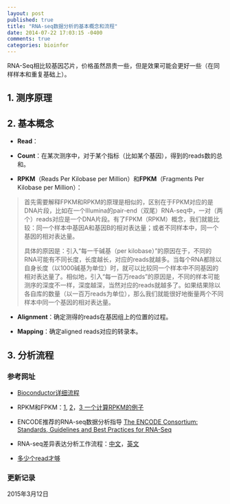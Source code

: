 ```yaml
---
layout: post
published: true
title: "RNA-seq数据分析的基本概念和流程"
date: 2014-07-22 17:03:15 -0400
comments: true
categories: bioinfor
---
```


RNA-Seq相比较基因芯片，价格虽然昂贵一些，但是效果可能会更好一些（在同样样本和重复基础上）。

## 1. 测序原理 ##



## 2. 基本概念 ##

* **Read**：

* **Count**：在某次测序中，对于某个指标（比如某个基因），得到的reads数的总和。

* **RPKM**（Reads Per Kilobase per Million）和**FPKM**（Fragments Per Kilobase per Million）：

> 首先需要解释FPKM和RPKM的原理是相似的，区别在于FPKM对应的是DNA片段，比如在一个Illumina的pair-end（双尾）RNA-seq中，一对（两个）reads对应是一个DNA片段。有了FPKM（RPKM）概念，我们就能比较：同一个样本中基因A和基因B的相对表达量；或者不同样本中，同一个基因的相对表达量。
>
> 具体的原因是：引入“每一千碱基（per kilobase）”的原因在于，不同的RNA可能有不同长度，长度越长，对应的reads就越多。当每个RNA都除以自身长度（以1000碱基为单位）时，就可以比较同一个样本中不同基因的相对表达量了。相似地，引入“每一百万reads”的原因是，不同的样本可能测序的深度不一样，深度越深，当然对应的reads就越多了。如果结果除以各自库的数量（以一百万reads为单位），那么我们就能很好地衡量两个不同样本中同一个基因的相对表达量。

* **Alignment**：确定测得的reads在基因组上的位置的过程。

* **Mapping**：确定aligned reads对应的转录本。

## 3. 分析流程 ##

<!--more-->


### 参考网址 ###

* [Bioconductor详细流程](http://faculty.ucr.edu/~tgirke/HTML_Presentations/Manuals/Workshop_Dec_12_16_2013/Rrnaseq/Rrna)

* RPKM和FPKM：[1](http://jefworks.com/rpkm-and-fpkm-explained/), [2](http://www.cureffi.org/2013/09/12/counts-vs-fpkms-in-rna-seq/)，[3 一个计算RPKM的例子](http://www.partek.com/Tutorials/microarray/User_Guides/UnderstandingReads.pdf)

* ENCODE推荐的RNA-seq数据分析指导 [The ENCODE Consortium: Standards, Guidelines and Best Practices for RNA-Seq](http://genome.ucsc.edu/ENCODE/protocols/dataStandards/ENCODE_RNAseq_Standards_V1.0.pdf)

* RNA-seq差异表达分析工作流程：[中文](http://216.49.144.90:8080/archives/3007/comment-page-2)，[英文](http://vallandingham.me/RNA_seq_differential_expression.html)

* [多少个read才够](http://www.rna-seqblog.com/how-many-reads-are-enough/)


### 更新记录 ###

2015年3月12日
